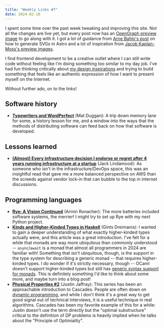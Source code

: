 ```yaml
---
title: "Weekly Links #7"
date: 2024-02-10
---
```


I spent some time over the past week tweaking and improving this site. Not all the changes
are live yet, but every post now has an [OpenGraph preview image](./2024-02-10/card.png)
to go along with it. I got a lot of guidance from [Arne Bahlo's
post](https://arne.me/articles/static-og-images-in-astro) on how to generate SVGs in Astro
and a lot of inspiration from [Jacob Kaplan-Moss's preview
images](https://jacobian.org/cards/managing-tech-debt.png).

I find frontend development to be a creative outlet where I can still write code without
feeling like I'm doing something too similar to my day job. I've had fun thinking
critically about [my design
inspirations](https://github.com/davish/davi.sh/blob/main/README.md) and trying to build
something that feels like an authentic expression of how I want to present myself on the
Internet.

Without further ado, on to the links!

<!--more-->

## Software history

- [**Typewriters and WordPerfect**](https://matduggan.com/typewriters-and-wordperfect/)
  (Mat Duggan): A trip down memory lane for some, a history lesson for me, and a window
  into the ways that the methods of distributing software can feed back on how that
  software is developed.

## Lessons learned

- [**(Almost) Every infrastructure decision I endorse or regret after 4 years running
  infrastructure at a
  startup**](https://cep.dev/posts/every-infrastructure-decision-i-endorse-or-regret-after-4-years-running-infrastructure-at-a-startup/)
  (Jack Lindamood): As someone who isn't in the infrastructure/DevOps space, this was an
  insightful read that gave me a more balanced perspective on AWS than the screeds against
  vendor lock-in that can bubble to the top in internet discussions.

## Programming languages

- [**Rye: A Vision Continued**](https://lucumr.pocoo.org/2024/2/4/rye-a-vision/) (Armin
  Ronacher): The more batteries included software systems, the merrier! I might try to set
  up Rye with my next Python project.
- [**Kinds and Higher-Kinded Types in
  Haskell**](https://serokell.io/blog/kinds-and-hkts-in-haskell) (Gints Dreimanis): I
  wanted to gain a deeper understanding of what exactly higher-kinded types actually were,
  and this article was a great introduction. I've felt for a while that monads are way
  more ubiquitous than commonly understood -- `async`/`await` is a monad that almost all
  programmers in 2024 are familiar with!  Something that *isn't* ubiquitous, though, is
  the support in the type system for describing a generic monad -- that requires
  higher-kinded types. I do wonder if it's strictly necessary, though -- OCaml doesn't
  support higher-kinded types but still has [generic syntax support for
  monads](https://v2.ocaml.org/manual/bindingops.html). This is definitely something I'd
  like to think about some more, and maybe turn into a blog post!
- [**Physical Properties
  #2**](https://buttondown.email/jaffray/archive/physical-properties-2/) (Justin Jaffray):
  This series has been an approachable introduction to Cascades. People are often down on
  [dynamic programming](https://en.wikipedia.org/wiki/Dynamic_programming), and while I
  don't think it's a great way to get good signal out of technical interviews, it is a
  useful technique in real algorithms. Cascades has been my favorite example of this for a
  while: Justin doesn't use the term directly but the "optimal substructure" critical to
  the definition of DP problems is heavily implied when he talks about the "Principle of
  Optimiality".
